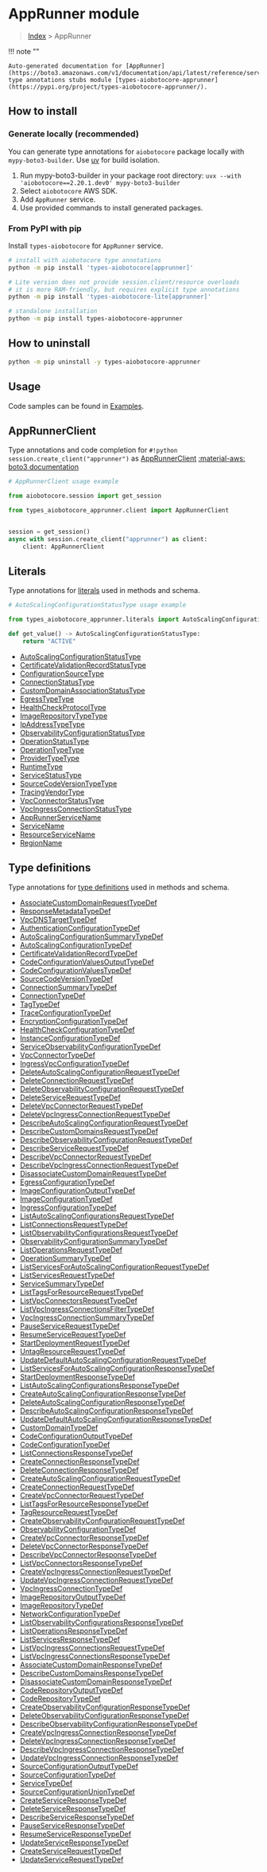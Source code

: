 # AppRunner module

> [Index](../README.md) > AppRunner


!!! note ""

    Auto-generated documentation for [AppRunner](https://boto3.amazonaws.com/v1/documentation/api/latest/reference/services/apprunner.html#apprunner)
    type annotations stubs module [types-aiobotocore-apprunner](https://pypi.org/project/types-aiobotocore-apprunner/).

## How to install

### Generate locally (recommended)

You can generate type annotations for `aiobotocore` package locally with `mypy-boto3-builder`.
Use [uv](https://docs.astral.sh/uv/getting-started/installation/) for build isolation.

1. Run mypy-boto3-builder in your package root directory: `uvx --with 'aiobotocore==2.20.1.dev0' mypy-boto3-builder`
1. Select `aiobotocore` AWS SDK.
1. Add `AppRunner` service.
1. Use provided commands to install generated packages.



### From PyPI with pip

Install `types-aiobotocore` for `AppRunner` service.

```bash
# install with aiobotocore type annotations
python -m pip install 'types-aiobotocore[apprunner]'

# Lite version does not provide session.client/resource overloads
# it is more RAM-friendly, but requires explicit type annotations
python -m pip install 'types-aiobotocore-lite[apprunner]'

# standalone installation
python -m pip install types-aiobotocore-apprunner
```



## How to uninstall

```bash
python -m pip uninstall -y types-aiobotocore-apprunner
```

## Usage

Code samples can be found in [Examples](./usage.md).

## AppRunnerClient

Type annotations and code completion for  `#!python session.create_client("apprunner")` as [AppRunnerClient](./client.md)
[:material-aws: boto3 documentation](https://boto3.amazonaws.com/v1/documentation/api/latest/reference/services/apprunner.html#AppRunner.Client)

```python
# AppRunnerClient usage example

from aiobotocore.session import get_session

from types_aiobotocore_apprunner.client import AppRunnerClient


session = get_session()
async with session.create_client("apprunner") as client:
    client: AppRunnerClient
```








## Literals

Type annotations for [literals](./literals.md) used in methods and schema.

```python
# AutoScalingConfigurationStatusType usage example

from types_aiobotocore_apprunner.literals import AutoScalingConfigurationStatusType

def get_value() -> AutoScalingConfigurationStatusType:
    return "ACTIVE"
```

- [AutoScalingConfigurationStatusType](./literals.md#autoscalingconfigurationstatustype)
- [CertificateValidationRecordStatusType](./literals.md#certificatevalidationrecordstatustype)
- [ConfigurationSourceType](./literals.md#configurationsourcetype)
- [ConnectionStatusType](./literals.md#connectionstatustype)
- [CustomDomainAssociationStatusType](./literals.md#customdomainassociationstatustype)
- [EgressTypeType](./literals.md#egresstypetype)
- [HealthCheckProtocolType](./literals.md#healthcheckprotocoltype)
- [ImageRepositoryTypeType](./literals.md#imagerepositorytypetype)
- [IpAddressTypeType](./literals.md#ipaddresstypetype)
- [ObservabilityConfigurationStatusType](./literals.md#observabilityconfigurationstatustype)
- [OperationStatusType](./literals.md#operationstatustype)
- [OperationTypeType](./literals.md#operationtypetype)
- [ProviderTypeType](./literals.md#providertypetype)
- [RuntimeType](./literals.md#runtimetype)
- [ServiceStatusType](./literals.md#servicestatustype)
- [SourceCodeVersionTypeType](./literals.md#sourcecodeversiontypetype)
- [TracingVendorType](./literals.md#tracingvendortype)
- [VpcConnectorStatusType](./literals.md#vpcconnectorstatustype)
- [VpcIngressConnectionStatusType](./literals.md#vpcingressconnectionstatustype)
- [AppRunnerServiceName](./literals.md#apprunnerservicename)
- [ServiceName](./literals.md#servicename)
- [ResourceServiceName](./literals.md#resourceservicename)
- [RegionName](./literals.md#regionname)




## Type definitions

Type annotations for [type definitions](./type_defs.md) used in methods and schema.

- [AssociateCustomDomainRequestTypeDef](./type_defs.md#associatecustomdomainrequesttypedef)
- [ResponseMetadataTypeDef](./type_defs.md#responsemetadatatypedef)
- [VpcDNSTargetTypeDef](./type_defs.md#vpcdnstargettypedef)
- [AuthenticationConfigurationTypeDef](./type_defs.md#authenticationconfigurationtypedef)
- [AutoScalingConfigurationSummaryTypeDef](./type_defs.md#autoscalingconfigurationsummarytypedef)
- [AutoScalingConfigurationTypeDef](./type_defs.md#autoscalingconfigurationtypedef)
- [CertificateValidationRecordTypeDef](./type_defs.md#certificatevalidationrecordtypedef)
- [CodeConfigurationValuesOutputTypeDef](./type_defs.md#codeconfigurationvaluesoutputtypedef)
- [CodeConfigurationValuesTypeDef](./type_defs.md#codeconfigurationvaluestypedef)
- [SourceCodeVersionTypeDef](./type_defs.md#sourcecodeversiontypedef)
- [ConnectionSummaryTypeDef](./type_defs.md#connectionsummarytypedef)
- [ConnectionTypeDef](./type_defs.md#connectiontypedef)
- [TagTypeDef](./type_defs.md#tagtypedef)
- [TraceConfigurationTypeDef](./type_defs.md#traceconfigurationtypedef)
- [EncryptionConfigurationTypeDef](./type_defs.md#encryptionconfigurationtypedef)
- [HealthCheckConfigurationTypeDef](./type_defs.md#healthcheckconfigurationtypedef)
- [InstanceConfigurationTypeDef](./type_defs.md#instanceconfigurationtypedef)
- [ServiceObservabilityConfigurationTypeDef](./type_defs.md#serviceobservabilityconfigurationtypedef)
- [VpcConnectorTypeDef](./type_defs.md#vpcconnectortypedef)
- [IngressVpcConfigurationTypeDef](./type_defs.md#ingressvpcconfigurationtypedef)
- [DeleteAutoScalingConfigurationRequestTypeDef](./type_defs.md#deleteautoscalingconfigurationrequesttypedef)
- [DeleteConnectionRequestTypeDef](./type_defs.md#deleteconnectionrequesttypedef)
- [DeleteObservabilityConfigurationRequestTypeDef](./type_defs.md#deleteobservabilityconfigurationrequesttypedef)
- [DeleteServiceRequestTypeDef](./type_defs.md#deleteservicerequesttypedef)
- [DeleteVpcConnectorRequestTypeDef](./type_defs.md#deletevpcconnectorrequesttypedef)
- [DeleteVpcIngressConnectionRequestTypeDef](./type_defs.md#deletevpcingressconnectionrequesttypedef)
- [DescribeAutoScalingConfigurationRequestTypeDef](./type_defs.md#describeautoscalingconfigurationrequesttypedef)
- [DescribeCustomDomainsRequestTypeDef](./type_defs.md#describecustomdomainsrequesttypedef)
- [DescribeObservabilityConfigurationRequestTypeDef](./type_defs.md#describeobservabilityconfigurationrequesttypedef)
- [DescribeServiceRequestTypeDef](./type_defs.md#describeservicerequesttypedef)
- [DescribeVpcConnectorRequestTypeDef](./type_defs.md#describevpcconnectorrequesttypedef)
- [DescribeVpcIngressConnectionRequestTypeDef](./type_defs.md#describevpcingressconnectionrequesttypedef)
- [DisassociateCustomDomainRequestTypeDef](./type_defs.md#disassociatecustomdomainrequesttypedef)
- [EgressConfigurationTypeDef](./type_defs.md#egressconfigurationtypedef)
- [ImageConfigurationOutputTypeDef](./type_defs.md#imageconfigurationoutputtypedef)
- [ImageConfigurationTypeDef](./type_defs.md#imageconfigurationtypedef)
- [IngressConfigurationTypeDef](./type_defs.md#ingressconfigurationtypedef)
- [ListAutoScalingConfigurationsRequestTypeDef](./type_defs.md#listautoscalingconfigurationsrequesttypedef)
- [ListConnectionsRequestTypeDef](./type_defs.md#listconnectionsrequesttypedef)
- [ListObservabilityConfigurationsRequestTypeDef](./type_defs.md#listobservabilityconfigurationsrequesttypedef)
- [ObservabilityConfigurationSummaryTypeDef](./type_defs.md#observabilityconfigurationsummarytypedef)
- [ListOperationsRequestTypeDef](./type_defs.md#listoperationsrequesttypedef)
- [OperationSummaryTypeDef](./type_defs.md#operationsummarytypedef)
- [ListServicesForAutoScalingConfigurationRequestTypeDef](./type_defs.md#listservicesforautoscalingconfigurationrequesttypedef)
- [ListServicesRequestTypeDef](./type_defs.md#listservicesrequesttypedef)
- [ServiceSummaryTypeDef](./type_defs.md#servicesummarytypedef)
- [ListTagsForResourceRequestTypeDef](./type_defs.md#listtagsforresourcerequesttypedef)
- [ListVpcConnectorsRequestTypeDef](./type_defs.md#listvpcconnectorsrequesttypedef)
- [ListVpcIngressConnectionsFilterTypeDef](./type_defs.md#listvpcingressconnectionsfiltertypedef)
- [VpcIngressConnectionSummaryTypeDef](./type_defs.md#vpcingressconnectionsummarytypedef)
- [PauseServiceRequestTypeDef](./type_defs.md#pauseservicerequesttypedef)
- [ResumeServiceRequestTypeDef](./type_defs.md#resumeservicerequesttypedef)
- [StartDeploymentRequestTypeDef](./type_defs.md#startdeploymentrequesttypedef)
- [UntagResourceRequestTypeDef](./type_defs.md#untagresourcerequesttypedef)
- [UpdateDefaultAutoScalingConfigurationRequestTypeDef](./type_defs.md#updatedefaultautoscalingconfigurationrequesttypedef)
- [ListServicesForAutoScalingConfigurationResponseTypeDef](./type_defs.md#listservicesforautoscalingconfigurationresponsetypedef)
- [StartDeploymentResponseTypeDef](./type_defs.md#startdeploymentresponsetypedef)
- [ListAutoScalingConfigurationsResponseTypeDef](./type_defs.md#listautoscalingconfigurationsresponsetypedef)
- [CreateAutoScalingConfigurationResponseTypeDef](./type_defs.md#createautoscalingconfigurationresponsetypedef)
- [DeleteAutoScalingConfigurationResponseTypeDef](./type_defs.md#deleteautoscalingconfigurationresponsetypedef)
- [DescribeAutoScalingConfigurationResponseTypeDef](./type_defs.md#describeautoscalingconfigurationresponsetypedef)
- [UpdateDefaultAutoScalingConfigurationResponseTypeDef](./type_defs.md#updatedefaultautoscalingconfigurationresponsetypedef)
- [CustomDomainTypeDef](./type_defs.md#customdomaintypedef)
- [CodeConfigurationOutputTypeDef](./type_defs.md#codeconfigurationoutputtypedef)
- [CodeConfigurationTypeDef](./type_defs.md#codeconfigurationtypedef)
- [ListConnectionsResponseTypeDef](./type_defs.md#listconnectionsresponsetypedef)
- [CreateConnectionResponseTypeDef](./type_defs.md#createconnectionresponsetypedef)
- [DeleteConnectionResponseTypeDef](./type_defs.md#deleteconnectionresponsetypedef)
- [CreateAutoScalingConfigurationRequestTypeDef](./type_defs.md#createautoscalingconfigurationrequesttypedef)
- [CreateConnectionRequestTypeDef](./type_defs.md#createconnectionrequesttypedef)
- [CreateVpcConnectorRequestTypeDef](./type_defs.md#createvpcconnectorrequesttypedef)
- [ListTagsForResourceResponseTypeDef](./type_defs.md#listtagsforresourceresponsetypedef)
- [TagResourceRequestTypeDef](./type_defs.md#tagresourcerequesttypedef)
- [CreateObservabilityConfigurationRequestTypeDef](./type_defs.md#createobservabilityconfigurationrequesttypedef)
- [ObservabilityConfigurationTypeDef](./type_defs.md#observabilityconfigurationtypedef)
- [CreateVpcConnectorResponseTypeDef](./type_defs.md#createvpcconnectorresponsetypedef)
- [DeleteVpcConnectorResponseTypeDef](./type_defs.md#deletevpcconnectorresponsetypedef)
- [DescribeVpcConnectorResponseTypeDef](./type_defs.md#describevpcconnectorresponsetypedef)
- [ListVpcConnectorsResponseTypeDef](./type_defs.md#listvpcconnectorsresponsetypedef)
- [CreateVpcIngressConnectionRequestTypeDef](./type_defs.md#createvpcingressconnectionrequesttypedef)
- [UpdateVpcIngressConnectionRequestTypeDef](./type_defs.md#updatevpcingressconnectionrequesttypedef)
- [VpcIngressConnectionTypeDef](./type_defs.md#vpcingressconnectiontypedef)
- [ImageRepositoryOutputTypeDef](./type_defs.md#imagerepositoryoutputtypedef)
- [ImageRepositoryTypeDef](./type_defs.md#imagerepositorytypedef)
- [NetworkConfigurationTypeDef](./type_defs.md#networkconfigurationtypedef)
- [ListObservabilityConfigurationsResponseTypeDef](./type_defs.md#listobservabilityconfigurationsresponsetypedef)
- [ListOperationsResponseTypeDef](./type_defs.md#listoperationsresponsetypedef)
- [ListServicesResponseTypeDef](./type_defs.md#listservicesresponsetypedef)
- [ListVpcIngressConnectionsRequestTypeDef](./type_defs.md#listvpcingressconnectionsrequesttypedef)
- [ListVpcIngressConnectionsResponseTypeDef](./type_defs.md#listvpcingressconnectionsresponsetypedef)
- [AssociateCustomDomainResponseTypeDef](./type_defs.md#associatecustomdomainresponsetypedef)
- [DescribeCustomDomainsResponseTypeDef](./type_defs.md#describecustomdomainsresponsetypedef)
- [DisassociateCustomDomainResponseTypeDef](./type_defs.md#disassociatecustomdomainresponsetypedef)
- [CodeRepositoryOutputTypeDef](./type_defs.md#coderepositoryoutputtypedef)
- [CodeRepositoryTypeDef](./type_defs.md#coderepositorytypedef)
- [CreateObservabilityConfigurationResponseTypeDef](./type_defs.md#createobservabilityconfigurationresponsetypedef)
- [DeleteObservabilityConfigurationResponseTypeDef](./type_defs.md#deleteobservabilityconfigurationresponsetypedef)
- [DescribeObservabilityConfigurationResponseTypeDef](./type_defs.md#describeobservabilityconfigurationresponsetypedef)
- [CreateVpcIngressConnectionResponseTypeDef](./type_defs.md#createvpcingressconnectionresponsetypedef)
- [DeleteVpcIngressConnectionResponseTypeDef](./type_defs.md#deletevpcingressconnectionresponsetypedef)
- [DescribeVpcIngressConnectionResponseTypeDef](./type_defs.md#describevpcingressconnectionresponsetypedef)
- [UpdateVpcIngressConnectionResponseTypeDef](./type_defs.md#updatevpcingressconnectionresponsetypedef)
- [SourceConfigurationOutputTypeDef](./type_defs.md#sourceconfigurationoutputtypedef)
- [SourceConfigurationTypeDef](./type_defs.md#sourceconfigurationtypedef)
- [ServiceTypeDef](./type_defs.md#servicetypedef)
- [SourceConfigurationUnionTypeDef](./type_defs.md#sourceconfigurationuniontypedef)
- [CreateServiceResponseTypeDef](./type_defs.md#createserviceresponsetypedef)
- [DeleteServiceResponseTypeDef](./type_defs.md#deleteserviceresponsetypedef)
- [DescribeServiceResponseTypeDef](./type_defs.md#describeserviceresponsetypedef)
- [PauseServiceResponseTypeDef](./type_defs.md#pauseserviceresponsetypedef)
- [ResumeServiceResponseTypeDef](./type_defs.md#resumeserviceresponsetypedef)
- [UpdateServiceResponseTypeDef](./type_defs.md#updateserviceresponsetypedef)
- [CreateServiceRequestTypeDef](./type_defs.md#createservicerequesttypedef)
- [UpdateServiceRequestTypeDef](./type_defs.md#updateservicerequesttypedef)

